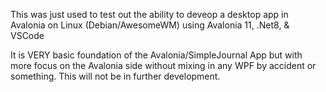 This was just used to test out the ability to deveop a desktop app in Avalonia on Linux (Debian/AwesomeWM) using Avalonia 11, .Net8, & VSCode

It is VERY basic foundation of the Avalonia/SimpleJournal App but with more focus on the Avalonia side without mixing in 
any WPF by accident or something.  This will not be in further development.

